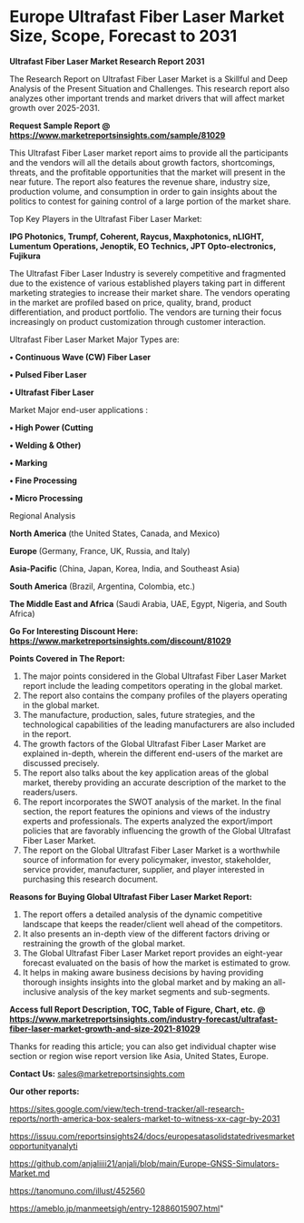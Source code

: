  # Europe Ultrafast Fiber Laser Market Size, Scope, Forecast to 2031

<strong>Ultrafast Fiber Laser Market Research Report 2031</strong>

The Research Report on Ultrafast Fiber Laser Market is a Skillful and Deep Analysis of the Present Situation and Challenges. This research report also analyzes other important trends and market drivers that will affect market growth over 2025-2031.

<strong>Request Sample Report @ <a href=https://www.marketreportsinsights.com/sample/81029>https://www.marketreportsinsights.com/sample/81029</a></strong>

This Ultrafast Fiber Laser market report aims to provide all the participants and the vendors will all the details about growth factors, shortcomings, threats, and the profitable opportunities that the market will present in the near future. The report also features the revenue share, industry size, production volume, and consumption in order to gain insights about the politics to contest for gaining control of a large portion of the market share.

Top Key Players in the Ultrafast Fiber Laser Market:

<strong>IPG Photonics, Trumpf, Coherent, Raycus, Maxphotonics, nLIGHT, Lumentum Operations, Jenoptik, EO Technics, JPT Opto-electronics, Fujikura</strong>

The Ultrafast Fiber Laser Industry is severely competitive and fragmented due to the existence of various established players taking part in different marketing strategies to increase their market share. The vendors operating in the market are profiled based on price, quality, brand, product differentiation, and product portfolio. The vendors are turning their focus increasingly on product customization through customer interaction.

Ultrafast Fiber Laser Market Major Types are:

<strong>• Continuous Wave (CW) Fiber Laser

• Pulsed Fiber Laser

• Ultrafast Fiber Laser</strong>

Market Major end-user applications :

<strong>• High Power (Cutting

• Welding & Other)

• Marking

• Fine Processing

• Micro Processing</strong>

Regional Analysis

</u><strong><b>North America</b></strong> (the United States, Canada, and Mexico)

<strong><b>Europe </b></strong>(Germany, France, UK, Russia, and Italy)

<strong><b>Asia-Pacific</b></strong> (China, Japan, Korea, India, and Southeast Asia)

<strong><b>South America</b></strong> (Brazil, Argentina, Colombia, etc.)

<strong><b>The Middle East and Africa</b></strong> (Saudi Arabia, UAE, Egypt, Nigeria, and South Africa)

<strong>Go For Interesting Discount Here: <a href=https://www.marketreportsinsights.com/discount/81029>https://www.marketreportsinsights.com/discount/81029</a></strong>

<strong>Points Covered in The Report:</strong>
<ol>
  <li>The major points considered in the Global Ultrafast Fiber Laser Market report include the leading competitors operating in the global market.</li>
  <li>The report also contains the company profiles of the players operating in the global market.</li>
  <li>The manufacture, production, sales, future strategies, and the technological capabilities of the leading manufacturers are also included in the report.</li>
  <li>The growth factors of the Global Ultrafast Fiber Laser Market are explained in-depth, wherein the different end-users of the market are discussed precisely.</li>
  <li>The report also talks about the key application areas of the global market, thereby providing an accurate description of the market to the readers/users.</li>
  <li>The report incorporates the SWOT analysis of the market. In the final section, the report features the opinions and views of the industry experts and professionals. The experts analyzed the export/import policies that are favorably influencing the growth of the Global Ultrafast Fiber Laser Market.</li>
  <li>The report on the Global Ultrafast Fiber Laser Market is a worthwhile source of information for every policymaker, investor, stakeholder, service provider, manufacturer, supplier, and player interested in purchasing this research document.</li>
</ol>
<strong>Reasons for Buying Global Ultrafast Fiber Laser Market Report:</strong>

<ol>
  <li>The report offers a detailed analysis of the dynamic competitive landscape that keeps the reader/client well ahead of the competitors.</li>
  <li>It also presents an in-depth view of the different factors driving or restraining the growth of the global market.</li>
  <li>The Global Ultrafast Fiber Laser Market report provides an eight-year forecast evaluated on the basis of how the market is estimated to grow.</li>
  <li>It helps in making aware business decisions by having providing thorough insights insights into the global market and by making an all-inclusive analysis of the key market segments and sub-segments.</li>
</ol>
<strong>Access full Report Description, TOC, Table of Figure, Chart, etc. @ <a href=https://www.marketreportsinsights.com/industry-forecast/ultrafast-fiber-laser-market-growth-and-size-2021-81029>https://www.marketreportsinsights.com/industry-forecast/ultrafast-fiber-laser-market-growth-and-size-2021-81029</a></strong>


Thanks for reading this article; you can also get individual chapter wise section or region wise report version like Asia, United States, Europe.

<strong>Contact Us:</strong>
sales@marketreportsinsights.com

<strong>Our other reports:</strong>

<a href=https://sites.google.com/view/tech-trend-tracker/all-research-reports/north-america-box-sealers-market-to-witness-xx-cagr-by-2031>https://sites.google.com/view/tech-trend-tracker/all-research-reports/north-america-box-sealers-market-to-witness-xx-cagr-by-2031</a>

<a href=https://issuu.com/reportsinsights24/docs/europesatasolidstatedrivesmarketopportunityanalyti>https://issuu.com/reportsinsights24/docs/europesatasolidstatedrivesmarketopportunityanalyti</a>

<a href=https://github.com/anjaliiii21/anjali/blob/main/Europe-GNSS-Simulators-Market.md>https://github.com/anjaliiii21/anjali/blob/main/Europe-GNSS-Simulators-Market.md</a>

<a href=https://tanomuno.com/illust/452560>https://tanomuno.com/illust/452560</a>

<a href=https://ameblo.jp/manmeetsigh/entry-12886015907.html>https://ameblo.jp/manmeetsigh/entry-12886015907.html</a>"
